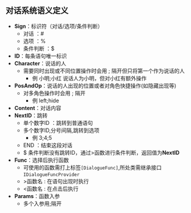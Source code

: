 ## 对话系统语义定义
- **Sign**：标识符（对话/选项/条件判断）
    - 对话 ：#
    - 选项 ：%
    - 条件判断 ：$
- **ID**：每条语句唯一标识
- **Character**：说话的人
    - 需要同时出现或不同位置操作时会用 ; 隔开但只将第一个作为说话的人
      - 例 小明;小红 说话人为小明，但对小红有额外操作
- **PosAndOp**：说话的人出现的位置或者对角色快捷操作(如隐藏出现等)
    - 对多角色操作时会用 ; 隔开
      - 例 left;hide
- **Content**：对话内容
- **NextID**：跳转
    - 单个数字ID ：跳转到普通语句
    - 多个数字ID,分号间隔,跳转到选项
      - 例 3;4;5 
    - END ：结束这段对话
    - $ 条件判断没有跳转ID，通过>函数进行条件判断，返回值为**NextID**
- **Func**：选择后执行函数
    - 可使用的函数需打上标签`[DialogueFunc]`,所处类需继承接口`IDialogueFuncProvider`
    - \>函数名 : 在语句出现时执行
    - <函数名 : 在点击后执行
- **Params**：函数入参
    - 多个入参用;隔开